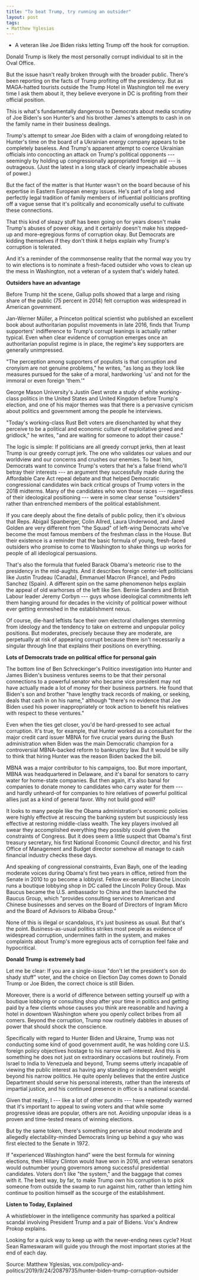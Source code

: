 ```yaml
---
title: "To beat Trump, try running an outsider"
layout: post
tags:
- Matthew Yglesias
---
```


- A veteran like Joe Biden risks letting Trump off the hook for corruption.

Donald Trump is likely the most personally corrupt individual to sit in the Oval Office.

But the issue hasn't really broken through with the broader public. There's been reporting on the facts of Trump profiting off the presidency. But as MAGA-hatted tourists outside the Trump Hotel in Washington tell me every time I ask them about it, they believe everyone in DC is profiting from their official position.

This is what's fundamentally dangerous to Democrats about media scrutiny of Joe Biden's son Hunter's and his brother James's attempts to cash in on the family name in their business dealings.

Trump's attempt to smear Joe Biden with a claim of wrongdoing related to Hunter's time on the board of a Ukrainian energy company appears to be completely baseless. And Trump's apparent attempt to coerce Ukrainian officials into concocting an attack on Trump's political opponents --- seemingly by holding up congressionally appropriated foreign aid --- is outrageous. (Just the latest in a long stack of clearly impeachable abuses of power.)

But the fact of the matter is that Hunter wasn't on the board because of his expertise in Eastern European energy issues. He's part of a long and perfectly legal tradition of family members of influential politicians profiting off a vague sense that it's politically and economically useful to cultivate these connections.

That this kind of sleazy stuff has been going on for years doesn't make Trump's abuses of power okay, and it certainly doesn't make his stepped-up and more-egregious forms of corruption okay. But Democrats are kidding themselves if they don't think it helps explain why Trump's corruption is tolerated.

And it's a reminder of the commonsense reality that the normal way you try to win elections is to nominate a fresh-faced outsider who vows to clean up the mess in Washington, not a veteran of a system that's widely hated.

**Outsiders have an advantage**

Before Trump hit the scene, Gallup polls showed that a large and rising share of the public (75 percent in 2014) felt corruption was widespread in American government.

Jan-Werner Müller, a Princeton political scientist who published an excellent book about authoritarian populist movements in late 2016, finds that Trump supporters' indifference to Trump's corrupt leanings is actually rather typical. Even when clear evidence of corruption emerges once an authoritarian populist regime is in place, the regime's key supporters are generally unimpressed.

"The perception among supporters of populists is that corruption and cronyism are not genuine problems," he writes, "as long as they look like measures pursued for the sake of a moral, hardworking 'us' and not for the immoral or even foreign 'them.'"

George Mason University's Justin Gest wrote a study of white working-class politics in the United States and United Kingdom before Trump's election, and one of his major themes was that there is a pervasive cynicism about politics and government among the people he interviews.

"Today's working-class Rust Belt voters are disenchanted by what they perceive to be a political and economic culture of exploitative greed and gridlock," he writes, "and are waiting for someone to adopt their cause."

The logic is simple: If politicians are all greedy corrupt jerks, then at least Trump is our greedy corrupt jerk. The one who validates our values and our worldview and our concerns and crushes our enemies. To beat him, Democrats want to convince Trump's voters that he's a false friend who'll betray their interests --- an argument they successfully made during the Affordable Care Act repeal debate and that helped Democratic congressional candidates win back critical groups of Trump voters in the 2018 midterms. Many of the candidates who won those races --- regardless of their ideological positioning --- were in some clear sense "outsiders" rather than entrenched members of the political establishment.

If you care deeply about the fine details of public policy, then it's obvious that Reps. Abigail Spanberger, Colin Allred, Laura Underwood, and Jared Golden are very different from "the Squad" of left-wing Democrats who've become the most famous members of the freshman class in the House. But their existence is a reminder that the basic formula of young, fresh-faced outsiders who promise to come to Washington to shake things up works for people of all ideological persuasions.

That's also the formula that fueled Barack Obama's meteoric rise to the presidency in the mid-aughts. And it describes foreign center-left politicians like Justin Trudeau (Canada), Emmanuel Macron (France), and Pedro Sanchez (Spain). A different spin on the same phenomenon helps explain the appeal of old warhorses of the left like Sen. Bernie Sanders and British Labour leader Jeremy Corbyn --- guys whose ideological commitments left them hanging around for decades in the vicinity of political power without ever getting enmeshed in the establishment nexus.

Of course, die-hard leftists face their own electoral challenges stemming from ideology and the tendency to take on extreme and unpopular policy positions. But moderates, precisely because they are moderate, are perpetually at risk of appearing corrupt because there isn't necessarily a singular through line that explains their positions on everything.

**Lots of Democrats trade on political office for personal gain**

The bottom line of Ben Schreckinger's Politico investigation into Hunter and James Biden's business ventures seems to be that their personal connections to a powerful senator who became vice president may not have actually made a lot of money for their business partners. He found that Biden's son and brother "have lengthy track records of making, or seeking, deals that cash in on his name," although "there's no evidence that Joe Biden used his power inappropriately or took action to benefit his relatives with respect to these ventures."

Even when the ties get closer, you'd be hard-pressed to see actual corruption. It's true, for example, that Hunter worked as a consultant for the major credit card issuer MBNA for five crucial years during the Bush administration when Biden was the main Democratic champion for a controversial MBNA-backed reform to bankruptcy law. But it would be silly to think that hiring Hunter was the reason Biden backed the bill.

MBNA was a major contributor to his campaigns, too. But more important, MBNA was headquartered in Delaware, and it's banal for senators to carry water for home-state companies. But then again, it's also banal for companies to donate money to candidates who carry water for them --- and hardly unheard-of for companies to hire relatives of powerful political allies just as a kind of general favor. Why not build good will?

It looks to many people like the Obama administration's economic policies were highly effective at rescuing the banking system but suspiciously less effective at restoring middle-class wealth. The key players involved all swear they accomplished everything they possibly could given the constraints of Congress. But it does seem a little suspect that Obama's first treasury secretary, his first National Economic Council director, and his first Office of Management and Budget director somehow all manage to cash financial industry checks these days.

And speaking of congressional constraints, Evan Bayh, one of the leading moderate voices during Obama's first two years in office, retired from the Senate in 2010 to go become a lobbyist. Fellow ex-senator Blanche Lincoln runs a boutique lobbying shop in DC called the Lincoln Policy Group. Max Baucus became the U.S. ambassador to China and then launched the Baucus Group, which "provides consulting services to American and Chinese businesses and serves on the Board of Directors of Ingram Micro and the Board of Advisors to Alibaba Group."

None of this is illegal or scandalous, it's just business as usual. But that's the point. Business-as-usual politics strikes most people as evidence of widespread corruption, undermines faith in the system, and makes complaints about Trump's more egregious acts of corruption feel fake and hypocritical.

**Donald Trump is extremely bad**

Let me be clear: If you are a single-issue "don't let the president's son do shady stuff" voter, and the choice on Election Day comes down to Donald Trump or Joe Biden, the correct choice is still Biden.

Moreover, there is a world of difference between setting yourself up with a boutique lobbying or consulting shop after your time in politics and getting paid by a few clients whose causes you think are reasonable and having a hotel in downtown Washington where you openly collect bribes from all comers. Beyond the corruption, Trump now routinely dabbles in abuses of power that should shock the conscience.

Specifically with regard to Hunter Biden and Ukraine, Trump was not conducting some kind of good government audit, he was holding core U.S. foreign policy objectives hostage to his narrow self-interest. And this is something he does not just on extraordinary occasions but routinely. From Israel to India to Venezuela and beyond, Trump seems utterly incapable of viewing the public interest as having any standing or independent weight beyond his narrow politics. He quite openly believes that the entire Justice Department should serve his personal interests, rather than the interests of impartial justice, and his continued presence in office is a national scandal.

Given that reality, I --- like a lot of other pundits --- have repeatedly warned that it's important to appeal to swing voters and that while some progressive ideas are popular, others are not. Avoiding unpopular ideas is a proven and time-tested means of winning elections.

But by the same token, there's something perverse about moderate and allegedly electability-minded Democrats lining up behind a guy who was first elected to the Senate in 1972.

If "experienced Washington hand" were the best formula for winning elections, then Hillary Clinton would have won in 2016, and veteran senators would outnumber young governors among successful presidential candidates. Voters don't like "the system," and the baggage that comes with it. The best way, by far, to make Trump own his corruption is to pick someone from outside the swamp to run against him, rather than letting him continue to position himself as the scourge of the establishment.

**Listen to Today, Explained**

A whistleblower in the intelligence community has sparked a political scandal involving President Trump and a pair of Bidens. Vox's Andrew Prokop explains.

Looking for a quick way to keep up with the never-ending news cycle? Host Sean Rameswaram will guide you through the most important stories at the end of each day.

Source: Matthew Yglesias, vox.com/policy-and-politics/2019/9/24/20879735/hunter-biden-trump-corruption-outsider
